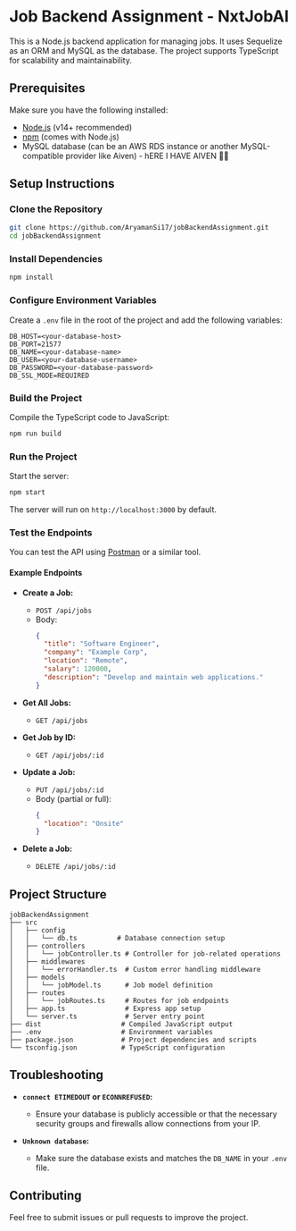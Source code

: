 # Job Backend Assignment - NxtJobAI

This is a Node.js backend application for managing jobs. It uses Sequelize as an ORM and MySQL as the database. The project supports TypeScript for scalability and maintainability.

## Prerequisites

Make sure you have the following installed:

- [Node.js](https://nodejs.org/) (v14+ recommended)
- [npm](https://www.npmjs.com/) (comes with Node.js)
- MySQL database (can be an AWS RDS instance or another MySQL-compatible provider like Aiven) - hERE I HAVE AIVEN 🦀🦀

## Setup Instructions

### Clone the Repository

```bash
git clone https://github.com/AryamanSi17/jobBackendAssignment.git
cd jobBackendAssignment
```

### Install Dependencies

```bash
npm install
```

### Configure Environment Variables

Create a `.env` file in the root of the project and add the following variables:

```env
DB_HOST=<your-database-host>
DB_PORT=21577
DB_NAME=<your-database-name>  
DB_USER=<your-database-username>
DB_PASSWORD=<your-database-password>
DB_SSL_MODE=REQUIRED
```

### Build the Project

Compile the TypeScript code to JavaScript:

```bash
npm run build
```

### Run the Project

Start the server:

```bash
npm start
```

The server will run on `http://localhost:3000` by default.

### Test the Endpoints

You can test the API using [Postman](https://www.postman.com/) or a similar tool.

#### Example Endpoints

- **Create a Job:**
  - `POST /api/jobs`
  - Body:
    ```json
    {
      "title": "Software Engineer",
      "company": "Example Corp",
      "location": "Remote",
      "salary": 120000,
      "description": "Develop and maintain web applications."
    }
    ```

- **Get All Jobs:**
  - `GET /api/jobs`

- **Get Job by ID:**
  - `GET /api/jobs/:id`

- **Update a Job:**
  - `PUT /api/jobs/:id`
  - Body (partial or full):
    ```json
    {
      "location": "Onsite"
    }
    ```

- **Delete a Job:**
  - `DELETE /api/jobs/:id`

## Project Structure

```plaintext
jobBackendAssignment
├── src
│   ├── config
│   │   └── db.ts          # Database connection setup
│   ├── controllers
│   │   └── jobController.ts # Controller for job-related operations
│   ├── middlewares
│   │   └── errorHandler.ts  # Custom error handling middleware
│   ├── models
│   │   └── jobModel.ts      # Job model definition
│   ├── routes
│   │   └── jobRoutes.ts     # Routes for job endpoints
│   ├── app.ts               # Express app setup
│   └── server.ts            # Server entry point
├── dist                    # Compiled JavaScript output
├── .env                    # Environment variables
├── package.json            # Project dependencies and scripts
└── tsconfig.json           # TypeScript configuration
```

## Troubleshooting

- **`connect ETIMEDOUT` or `ECONNREFUSED`:**
  - Ensure your database is publicly accessible or that the necessary security groups and firewalls allow connections from your IP.

- **`Unknown database`:**
  - Make sure the database exists and matches the `DB_NAME` in your `.env` file.

## Contributing

Feel free to submit issues or pull requests to improve the project.

